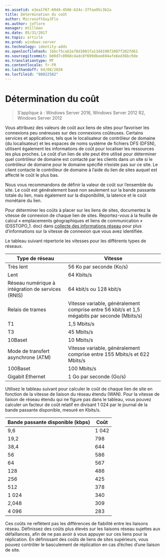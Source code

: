 ```yaml
---
ms.assetid: e3ea1f67-60d4-4566-b24c-37faa95c3b2a
title: Détermination du coût
author: MicrosoftGuyJFlo
ms.author: joflore
manager: mtillman
ms.date: 05/31/2017
ms.topic: article
ms.prod: windows-server
ms.technology: identity-adds
ms.openlocfilehash: 1bbc75cab2e78d1001fa13d419072807f202fd61
ms.sourcegitcommit: b00d7c8968c4adc8f699dbee694afe6ed36bc9de
ms.translationtype: MT
ms.contentlocale: fr-FR
ms.lasthandoff: 04/08/2020
ms.locfileid: "80822582"
---
```

# <a name="determining-the-cost"></a>Détermination du coût

>S’applique à : Windows Server 2016, Windows Server 2012 R2, Windows Server 2012

Vous attribuez des valeurs de coût aux liens de sites pour favoriser les connexions peu onéreuses sur des connexions coûteuses. Certains services et applications, tels que le localisateur de contrôleur de domaine (du localisateur) et les espaces de noms système de fichiers DFS (DFSN), utilisent également les informations de coût pour localiser les ressources les plus proches. Le coût d’un lien de site peut être utilisé pour déterminer quel contrôleur de domaine est contacté par les clients dans un site si le contrôleur de domaine pour le domaine spécifié n’existe pas sur ce site. Le client contacte le contrôleur de domaine à l’aide du lien de sites auquel est affecté le coût le plus bas.  
  
Nous vous recommandons de définir la valeur de coût sur l’ensemble du site. Le coût est généralement basé non seulement sur la bande passante totale du lien, mais également sur la disponibilité, la latence et le coût monétaire du lien.  
  
Pour déterminer les coûts à placer sur les liens de sites, documentez la vitesse de connexion de chaque lien de sites. Reportez-vous à la feuille de calcul « emplacements géographiques et liens de communication » (DSSTOPO_1. doc) dans [collecte des informations réseau](../../ad-ds/plan/Collecting-Network-Information.md) pour plus d’informations sur la vitesse de connexion que vous avez identifiée.  
  
Le tableau suivant répertorie les vitesses pour les différents types de réseaux.  
  
|Type de réseau|Vitesse|  
|----------------|---------|  
|Très lent|56 Ko par seconde (Ko/s)|  
|Lent|64 Kbits/s|  
|Réseau numérique à intégration de services (RNIS)|64 kbit/s ou 128 kbit/s|  
|Relais de trames|Vitesse variable, généralement comprise entre 56 kbit/s et 1,5 mégabits par seconde (Mbits/s)|  
|T1|1,5 Mbits/s|  
|T3|45 Mbits/s|  
|10Baset|10 Mbits/s|  
|Mode de transfert asynchrone (ATM)|Vitesse variable, généralement comprise entre 155 Mbits/s et 622 Mbits/s|  
|100Baset|100 Mbits/s|  
|Gigabit Ethernet|1 Go par seconde (Go/s)|  
  
Utilisez le tableau suivant pour calculer le coût de chaque lien de site en fonction de la vitesse de liaison du réseau étendu (WAN). Pour la vitesse de liaison de réseau étendu qui ne figure pas dans le tableau, vous pouvez calculer un facteur de coût relatif en divisant 1 024 par le journal de la bande passante disponible, mesuré en Kbits/s.  
  
|Bande passante disponible (kbps)|Coût|  
|--------------------------------|--------|  
|9,6|1 042|  
|19,2|798|  
|38,4|644|  
|56|586|  
|64|567|  
|128|486|  
|256|425|  
|512|378|  
|1 024|340|  
|2,048|309|  
|4 096|283|  
  
Ces coûts ne reflètent pas les différences de fiabilité entre les liaisons réseau. Définissez des coûts plus élevés sur les liaisons réseau sujettes aux défaillances, afin de ne pas avoir à vous appuyer sur ces liens pour la réplication. En définissant des coûts de liens de sites supérieurs, vous pouvez contrôler le basculement de réplication en cas d’échec d’une liaison de site.  
  


